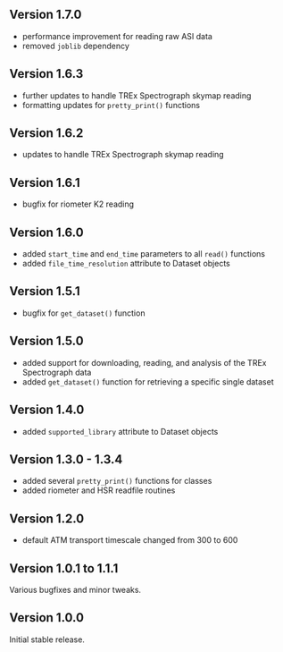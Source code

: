 Version 1.7.0
-------------------

- performance improvement for reading raw ASI data
- removed `joblib` dependency


Version 1.6.3
-------------------

- further updates to handle TREx Spectrograph skymap reading
- formatting updates for `pretty_print()` functions


Version 1.6.2
-------------------

- updates to handle TREx Spectrograph skymap reading


Version 1.6.1
-------------------

- bugfix for riometer K2 reading

Version 1.6.0
-------------------

- added `start_time` and `end_time` parameters to all `read()` functions
- added `file_time_resolution` attribute to Dataset objects


Version 1.5.1
-------------------

- bugfix for `get_dataset()` function


Version 1.5.0
-------------------

- added support for downloading, reading, and analysis of the TREx Spectrograph data
- added `get_dataset()` function for retrieving a specific single dataset


Version 1.4.0
-------------------

- added `supported_library` attribute to Dataset objects


Version 1.3.0 - 1.3.4
-------------------

- added several `pretty_print()` functions for classes
- added riometer and HSR readfile routines


Version 1.2.0
-------------------

- default ATM transport timescale changed from 300 to 600


Version 1.0.1 to 1.1.1
--------------------

Various bugfixes and minor tweaks.


Version 1.0.0
--------------------

Initial stable release.
